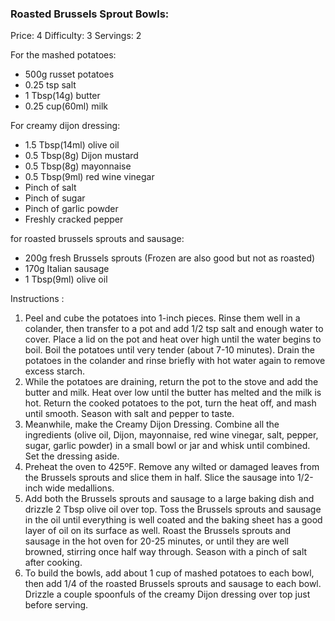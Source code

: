 ### Roasted Brussels Sprout Bowls:  ###
Price: 4
Difficulty: 3
Servings: 2

For the mashed potatoes:

- 500g russet potatoes
- 0.25 tsp salt
- 1 Tbsp(14g) butter
- 0.25 cup(60ml) milk

For creamy dijon dressing:

- 1.5 Tbsp(14ml) olive oil
- 0.5 Tbsp(8g) Dijon mustard
- 0.5 Tbsp(8g) mayonnaise
- 0.5 Tbsp(9ml) red wine vinegar
- Pinch of salt
- Pinch of sugar
- Pinch of garlic powder
- Freshly cracked pepper

for roasted brussels sprouts and sausage:

- 200g fresh Brussels sprouts (Frozen are also good but not as roasted)
- 170g Italian sausage
- 1 Tbsp(9ml) olive oil

Instructions :

1. Peel and cube the potatoes into 1-inch pieces. Rinse them well in a colander, then transfer to a pot and add 1/2 tsp salt and enough water to cover. Place a lid on the pot and heat over high until the water begins to boil. Boil the potatoes until very tender (about 7-10 minutes). Drain the potatoes in the colander and rinse briefly with hot water again to remove excess starch.
2. While the potatoes are draining, return the pot to the stove and add the butter and milk. Heat over low until the butter has melted and the milk is hot. Return the cooked potatoes to the pot, turn the heat off, and mash until smooth. Season with salt and pepper to taste.
3. Meanwhile, make the Creamy Dijon Dressing. Combine all the ingredients (olive oil, Dijon, mayonnaise, red wine vinegar, salt, pepper, sugar, garlic powder) in a small bowl or jar and whisk until combined. Set the dressing aside.
4. Preheat the oven to 425ºF. Remove any wilted or damaged leaves from the Brussels sprouts and slice them in half. Slice the sausage into 1/2-inch wide medallions.
5. Add both the Brussels sprouts and sausage to a large baking dish and drizzle 2 Tbsp olive oil over top. Toss the Brussels sprouts and sausage in the oil until everything is well coated and the baking sheet has a good layer of oil on its surface as well. Roast the Brussels sprouts and sausage in the hot oven for 20-25 minutes, or until they are well browned, stirring once half way through. Season with a pinch of salt after cooking.
6. To build the bowls, add about 1 cup of mashed potatoes to each bowl, then add 1/4 of the roasted Brussels sprouts and sausage to each bowl. Drizzle a couple spoonfuls of the creamy Dijon dressing over top just before serving.